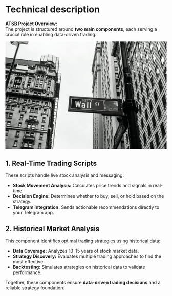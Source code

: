 # Technical description

**ATSB Project Overview:**  
The project is structured around **two main components**, each serving a crucial role in enabling data-driven trading.

![](/images/tech.jpg)

## 1. Real-Time Trading Scripts
These scripts handle live stock analysis and messaging:

* **Stock Movement Analysis:** Calculates price trends and signals in real-time.
* **Decision Engine:** Determines whether to buy, sell, or hold based on the strategy.
* **Telegram Integration:** Sends actionable recommendations directly to your Telegram app.

## 2. Historical Market Analysis
This component identifies optimal trading strategies using historical data:

* **Data Coverage:** Analyzes 10–15 years of stock market data.
* **Strategy Discovery:** Evaluates multiple trading approaches to find the most effective.
* **Backtesting:** Simulates strategies on historical data to validate performance.

Together, these components ensure **data-driven trading decisions** and a reliable strategy foundation.
